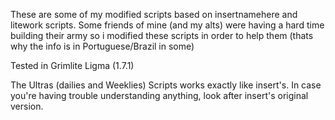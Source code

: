 These are some of my modified scripts based on insertnamehere and litework scripts.
Some friends of mine (and my alts) were having a hard time building their army so i modified these scripts in order to help them (thats why the info is in Portuguese/Brazil in some)

Tested in Grimlite Ligma (1.7.1)

The Ultras (dailies and Weeklies) Scripts works exactly like insert's. In case you're having trouble understanding anything, look after insert's original version.
